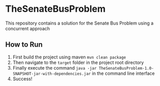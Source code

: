 # TheSenateBusProblem
This repository contains a solution for the Senate Bus Problem using a concurrent approach

## How to Run
1. First build the project using maven `mvn clean package`
2. Then navigate to the `target` folder in the project root directory
3. Finally execute the command `java -jar TheSenateBusProblem-1.0-SNAPSHOT-jar-with-dependencies.jar` in the command line interface
4. Success!